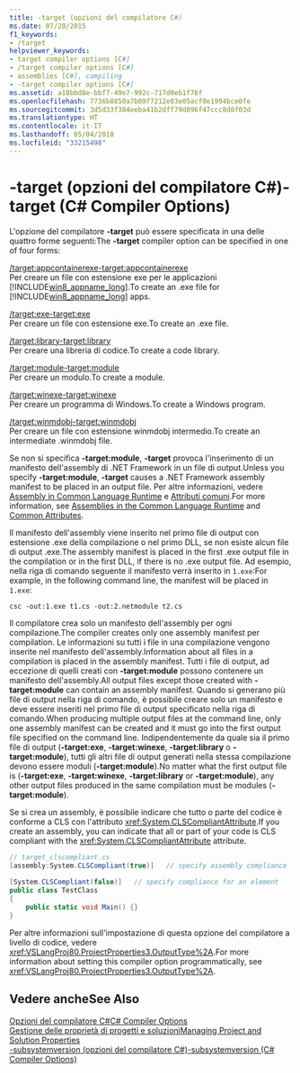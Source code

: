 ```yaml
---
title: -target (opzioni del compilatore C#)
ms.date: 07/20/2015
f1_keywords:
- /target
helpviewer_keywords:
- target compiler options [C#]
- /target compiler options [C#]
- assemblies [C#], compiling
- -target compiler options [C#]
ms.assetid: a18bbd8e-bbf7-49e7-992c-717d0eb1f76f
ms.openlocfilehash: 7736b8850a7b09f7212e83e05acf0e1994bce0fe
ms.sourcegitcommit: 3d5d33f384eeba41b2dff79d096f47ccc8d8f03d
ms.translationtype: HT
ms.contentlocale: it-IT
ms.lasthandoff: 05/04/2018
ms.locfileid: "33215498"
---
```

# <a name="-target-c-compiler-options"></a><span data-ttu-id="d4ba2-102">-target (opzioni del compilatore C#)</span><span class="sxs-lookup"><span data-stu-id="d4ba2-102">-target (C# Compiler Options)</span></span>
<span data-ttu-id="d4ba2-103">L'opzione del compilatore **-target** può essere specificata in una delle quattro forme seguenti:</span><span class="sxs-lookup"><span data-stu-id="d4ba2-103">The **-target** compiler option can be specified in one of four forms:</span></span>  
  
 [<span data-ttu-id="d4ba2-104">/target:appcontainerexe</span><span class="sxs-lookup"><span data-stu-id="d4ba2-104">-target:appcontainerexe</span></span>](../../../csharp/language-reference/compiler-options/target-appcontainerexe-compiler-option.md)  
 <span data-ttu-id="d4ba2-105">Per creare un file con estensione exe per le applicazioni [!INCLUDE[win8_appname_long](~/includes/win8-appname-long-md.md)].</span><span class="sxs-lookup"><span data-stu-id="d4ba2-105">To create an .exe file for [!INCLUDE[win8_appname_long](~/includes/win8-appname-long-md.md)] apps.</span></span>  
  
 [<span data-ttu-id="d4ba2-106">/target:exe</span><span class="sxs-lookup"><span data-stu-id="d4ba2-106">-target:exe</span></span>](../../../csharp/language-reference/compiler-options/target-exe-compiler-option.md)  
 <span data-ttu-id="d4ba2-107">Per creare un file con estensione exe.</span><span class="sxs-lookup"><span data-stu-id="d4ba2-107">To create an .exe file.</span></span>  
  
 [<span data-ttu-id="d4ba2-108">/target:library</span><span class="sxs-lookup"><span data-stu-id="d4ba2-108">-target:library</span></span>](../../../csharp/language-reference/compiler-options/target-library-compiler-option.md)  
 <span data-ttu-id="d4ba2-109">Per creare una libreria di codice.</span><span class="sxs-lookup"><span data-stu-id="d4ba2-109">To create a code library.</span></span>  
  
 [<span data-ttu-id="d4ba2-110">/target:module</span><span class="sxs-lookup"><span data-stu-id="d4ba2-110">-target:module</span></span>](../../../csharp/language-reference/compiler-options/target-module-compiler-option.md)  
 <span data-ttu-id="d4ba2-111">Per creare un modulo.</span><span class="sxs-lookup"><span data-stu-id="d4ba2-111">To create a module.</span></span>  
  
 [<span data-ttu-id="d4ba2-112">/target:winexe</span><span class="sxs-lookup"><span data-stu-id="d4ba2-112">-target:winexe</span></span>](../../../csharp/language-reference/compiler-options/target-winexe-compiler-option.md)  
 <span data-ttu-id="d4ba2-113">Per creare un programma di Windows.</span><span class="sxs-lookup"><span data-stu-id="d4ba2-113">To create a Windows program.</span></span>  
  
 [<span data-ttu-id="d4ba2-114">/target:winmdobj</span><span class="sxs-lookup"><span data-stu-id="d4ba2-114">-target:winmdobj</span></span>](../../../csharp/language-reference/compiler-options/target-winmdobj-compiler-option.md)  
 <span data-ttu-id="d4ba2-115">Per creare un file con estensione winmdobj intermedio.</span><span class="sxs-lookup"><span data-stu-id="d4ba2-115">To create an intermediate .winmdobj file.</span></span>  
  
 <span data-ttu-id="d4ba2-116">Se non si specifica **-target:module**, **-target** provoca l'inserimento di un manifesto dell'assembly di .NET Framework in un file di output.</span><span class="sxs-lookup"><span data-stu-id="d4ba2-116">Unless you specify **-target:module**, **-target** causes a .NET Framework assembly manifest to be placed in an output file.</span></span> <span data-ttu-id="d4ba2-117">Per altre informazioni, vedere [Assembly in Common Language Runtime](../../../framework/app-domains/assemblies-in-the-common-language-runtime.md) e [Attributi comuni](../../programming-guide/concepts/attributes/common-attributes.md).</span><span class="sxs-lookup"><span data-stu-id="d4ba2-117">For more information, see [Assemblies in the Common Language Runtime](../../../framework/app-domains/assemblies-in-the-common-language-runtime.md) and [Common Attributes](../../programming-guide/concepts/attributes/common-attributes.md).</span></span>  
  
 <span data-ttu-id="d4ba2-118">Il manifesto dell'assembly viene inserito nel primo file di output con estensione .exe della compilazione o nel primo DLL, se non esiste alcun file di output .exe.</span><span class="sxs-lookup"><span data-stu-id="d4ba2-118">The assembly manifest is placed in the first .exe output file in the compilation or in the first DLL, if there is no .exe output file.</span></span> <span data-ttu-id="d4ba2-119">Ad esempio, nella riga di comando seguente il manifesto verrà inserito in `1.exe`:</span><span class="sxs-lookup"><span data-stu-id="d4ba2-119">For example, in the following command line, the manifest will be placed in `1.exe`:</span></span>  
  
```console  
csc -out:1.exe t1.cs -out:2.netmodule t2.cs  
```  
  
 <span data-ttu-id="d4ba2-120">Il compilatore crea solo un manifesto dell'assembly per ogni compilazione.</span><span class="sxs-lookup"><span data-stu-id="d4ba2-120">The compiler creates only one assembly manifest per compilation.</span></span> <span data-ttu-id="d4ba2-121">Le informazioni su tutti i file in una compilazione vengono inserite nel manifesto dell'assembly.</span><span class="sxs-lookup"><span data-stu-id="d4ba2-121">Information about all files in a compilation is placed in the assembly manifest.</span></span> <span data-ttu-id="d4ba2-122">Tutti i file di output, ad eccezione di quelli creati con **-target:module** possono contenere un manifesto dell'assembly.</span><span class="sxs-lookup"><span data-stu-id="d4ba2-122">All output files except those created with **-target:module** can contain an assembly manifest.</span></span> <span data-ttu-id="d4ba2-123">Quando si generano più file di output nella riga di comando, è possibile creare solo un manifesto e deve essere inseriti nel primo file di output specificato nella riga di comando.</span><span class="sxs-lookup"><span data-stu-id="d4ba2-123">When producing multiple output files at the command line, only one assembly manifest can be created and it must go into the first output file specified on the command line.</span></span> <span data-ttu-id="d4ba2-124">Indipendentemente da quale sia il primo file di output (**-target:exe**, **-target:winexe**, **-target:library** o **-target:module**), tutti gli altri file di output generati nella stessa compilazione devono essere moduli (**-target:module**).</span><span class="sxs-lookup"><span data-stu-id="d4ba2-124">No matter what the first output file is (**-target:exe**, **-target:winexe**, **-target:library** or **-target:module**), any other output files produced in the same compilation must be modules (**-target:module**).</span></span>  
  
 <span data-ttu-id="d4ba2-125">Se si crea un assembly, è possibile indicare che tutto o parte del codice è conforme a CLS con l'attributo <xref:System.CLSCompliantAttribute>.</span><span class="sxs-lookup"><span data-stu-id="d4ba2-125">If you create an assembly, you can indicate that all or part of your code is CLS compliant with the <xref:System.CLSCompliantAttribute> attribute.</span></span>  
  
```csharp  
// target_clscompliant.cs  
[assembly:System.CLSCompliant(true)]   // specify assembly compliance  
  
[System.CLSCompliant(false)]   // specify compliance for an element  
public class TestClass  
{  
    public static void Main() {}  
}  
```  
  
 <span data-ttu-id="d4ba2-126">Per altre informazioni sull'impostazione di questa opzione del compilatore a livello di codice, vedere <xref:VSLangProj80.ProjectProperties3.OutputType%2A>.</span><span class="sxs-lookup"><span data-stu-id="d4ba2-126">For more information about setting this compiler option programmatically, see <xref:VSLangProj80.ProjectProperties3.OutputType%2A>.</span></span>  
  
## <a name="see-also"></a><span data-ttu-id="d4ba2-127">Vedere anche</span><span class="sxs-lookup"><span data-stu-id="d4ba2-127">See Also</span></span>  
 [<span data-ttu-id="d4ba2-128">Opzioni del compilatore C#</span><span class="sxs-lookup"><span data-stu-id="d4ba2-128">C# Compiler Options</span></span>](../../../csharp/language-reference/compiler-options/index.md)  
 [<span data-ttu-id="d4ba2-129">Gestione delle proprietà di progetti e soluzioni</span><span class="sxs-lookup"><span data-stu-id="d4ba2-129">Managing Project and Solution Properties</span></span>](/visualstudio/ide/managing-project-and-solution-properties)  
 [<span data-ttu-id="d4ba2-130">-subsystemversion (opzioni del compilatore C#)</span><span class="sxs-lookup"><span data-stu-id="d4ba2-130">-subsystemversion (C# Compiler Options)</span></span>](../../../csharp/language-reference/compiler-options/subsystemversion-compiler-option.md)
